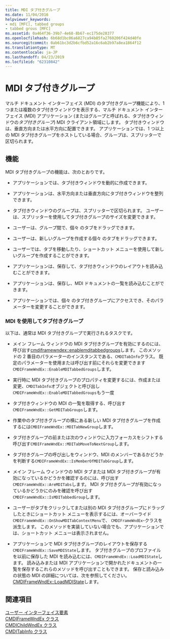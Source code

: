```yaml
---
title: MDI タブ付きグループ
ms.date: 11/04/2016
helpviewer_keywords:
- mdi [MFC], tabbed groups
- tabbed grous [MFC]
ms.assetid: 0a464f36-39b7-4e68-8b67-ec175de28377
ms.openlocfilehash: 6b68d1bc06a6827ca94b05fa2760206f424d40fe
ms.sourcegitcommit: 0ab61bc3d2b6cfbd52a16c6ab2b97a8ea1864f12
ms.translationtype: MT
ms.contentlocale: ja-JP
ms.lasthandoff: 04/23/2019
ms.locfileid: "62310842"
---
```

# <a name="mdi-tabbed-groups"></a>MDI タブ付きグループ

マルチ ドキュメント インターフェイス (MDI) のタブ付きグループ機能により、1 つまたは複数のタブ付きウィンドウを表示する、マルチ ドキュメント インターフェイス (MDI) アプリケーション (またはグループと呼ばれる、タブ付きウィンドウの*タブ付きグループ*) MDI クライアント領域にします。 タブ付きウィンドウは、垂直方向または水平方向に配置できます。 アプリケーションでは、1 つ以上の MDI タブ付きグループをホストしている場合、グループは、スプリッターで区切られます。

## <a name="features"></a>機能

MDI タブ付きグループの機能は、次のとおりです。

- アプリケーションでは、タブ付きウィンドウを動的に作成できます。

- アプリケーションは、水平方向または垂直方向にタブ付きウィンドウを整列できます。

- タブ付きウィンドウのグループは、スプリッターで区切られます。 ユーザーは、スプリッターを使用してタブ付きグループのサイズを変更できます。

- ユーザーは、グループ間で、個々 のタブをドラッグできます。

- ユーザーは、新しいグループを作成する個々 のタブをドラッグできます。

- ユーザーでは、タブを移動したり、ショートカット メニューを使用して新しいグループを作成することができます。

- アプリケーションは、保存して、タブ付きウィンドウのレイアウトを読み込むことができます。

- アプリケーションは、保存し、MDI ドキュメントの一覧を読み込むことができます。

- アプリケーションでは、個々 のタブ付きグループにアクセスでき、そのパラメーターを変更することができます。

### <a name="using-mdi-tabbed-groups"></a>MDI を使用してタブ付きグループ

以下は、通常は MDI タブ付きグループで実行されるタスクです。

- メイン フレーム ウィンドウの MDI タブ付きグループを有効にするのには、呼び出す[cmdiframewndex::enablemditabbedgroups](../mfc/reference/cmdiframewndex-class.md#enablemditabbedgroups)します。 このメソッドの 2 番目のパラメーターのインスタンスである、`CMDITabInfo`クラス。 既定のパラメーターを使用または呼び出す前にそれらを変更できます`CMDIFrameWndEx::EnableMDITabbedGroups`します。

- 実行時に MDI タブ付きグループのプロパティを変更するには、作成または変更、`CMDITabInfo`オブジェクトと呼び出し`CMDIFrameWndEx::EnableMDITabbedGroups`もう一度

- タブ付きウィンドウの MDI の一覧を取得する、呼び出す`CMDIFrameWndEx::GetMDITabGroups`します。

- 作業中のタブ付きグループの横にある新しい MDI タブ付きグループを作成するには`CMDIFrameWndEx::MDITabNewGroup`します。

- タブ付きグループの前または次のウィンドウに入力フォーカスをシフトする呼び出す`CMDIFrameWndEx::MDITabMoveToNextGroup`します。

- タブ付きグループの呼び出しをウィンドウ、MDI のメンバーであるかどうかを判断する`CMDIFrameWndEx::IsMemberOfMDITabGroup`します。

- メイン フレーム ウィンドウの MDI タブまたは MDI タブ付きグループが有効になっているかどうかを確認するのには、呼び出す`CMDIFrameWndEx::AreMDITabs`します。 MDI タブ付きグループが有効になっているかどうかにのみを確認を呼び出す`CMDIFrameWndEx::IsMDITabbedGroup`します。

- ユーザーがタブをクリックしてまたは別の MDI タブ付きグループにドラッグしたときにショートカット メニューを表示するには、オーバーライド`CMDIFrameWndEx::OnShowMDITabContextMenu`で、 `CMDIFrameWndEx`-クラスを派生します。 このメソッドを実装していない場合でも、アプリケーションでは、ショートカット メニューは表示されません。

- アプリケーションで MDI タブ付きグループのレイアウトを保存する`CMDIFrameWndEx::SaveMDIState`します。 タブ付きグループのプロファイルを以前に保存した MDI を読み込むには、`CMDIFrameWndEx::LoadMDIState`します。 読み込みまたは MDI アプリケーションで開かれたドキュメントの一覧を保存するこれらのメソッドを呼び出すこともできます。 保存と読み込みの状態の MDI の詳細については、次を参照してください。 [CMDIFrameWndEx::LoadMDIState](../mfc/reference/cmdiframewndex-class.md#loadmdistate)します。

## <a name="see-also"></a>関連項目

[ユーザー インターフェイス要素](../mfc/user-interface-elements-mfc.md)<br/>
[CMDIFrameWndEx クラス](../mfc/reference/cmdiframewndex-class.md)<br/>
[CMDIChildWndEx クラス](../mfc/reference/cmdichildwndex-class.md)<br/>
[CMDITabInfo クラス](../mfc/reference/cmditabinfo-class.md)
